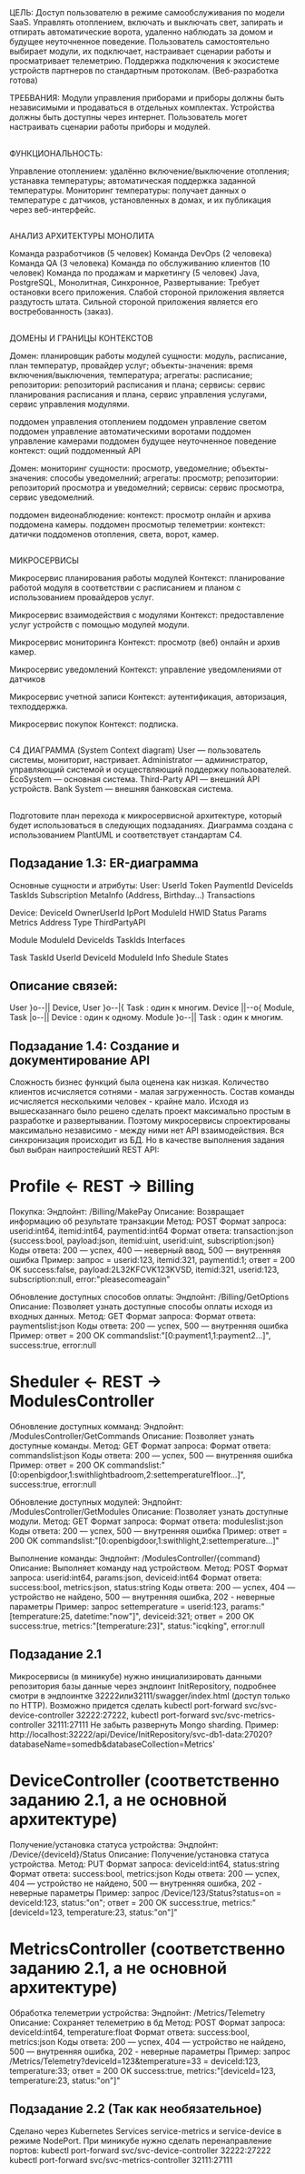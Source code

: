 ##
ЦЕЛЬ:
Доступ пользователю в режиме самообслуживания по модели SaaS.
Управлять отоплением, включать и выключать свет, запирать и отпирать автоматические ворота, удаленно наблюдать за домом и будущее неуточненное поведение.
Пользователь самостоятельно выбирает модули, их подключает, настраивает сценарии работы и просматривает телеметрию.
Поддержка подключения к экосистеме устройств партнеров по стандартным протоколам.
(Веб-разработка готова)

ТРЕБВАНИЯ:
Модули управления приборами и приборы должны быть независимыми и продаваться в отдельных комплектах.
Устройства должны быть доступны через интернет.
Пользователь могет настраивать сценарии работы приборы и модулей.

##
ФУНКЦИОНАЛЬНОСТЬ:

Управление отоплением: 
удалённо включение/выключение отопления;
устанавка температуры;
автоматическая поддержка заданной температуры.
Мониторинг температуры:
получает данных о температуре с датчиков, установленных в домах, и их публикация через веб-интерфейс.

##
АНАЛИЗ АРХИТЕКТУРЫ МОНОЛИТА

Команда разработчиков (5 человек)
Команда DevOps (2 человека)
Команда QA (3 человека)
Команда по обслуживанию клиентов (10 человек)
Команда по продажам и маркетингу (5 человек)
Java, PostgreSQL, Монолитная, Синхронное, Развертывание: Требует остановки всего приложения.
Слабой стороной приложения является раздутость штата.
Сильной стороной приложения является его востребованность (заказ).

##
ДОМЕНЫ И ГРАНИЦЫ КОНТЕКСТОВ

Домен: планировщик работы модулей
сущности: модуль, расписание, план температур, провайдер услуг;
объекты-значения: время включения/выключения, температура;
агрегаты: расписание;
репозитории: репозиторий расписания и плана;
сервисы: сервис планирования расписания и плана, сервис управления услугами, сервис управления модулями.

поддомен управления отоплением
поддомен управление светом
поддомен управление автоматическими воротами
поддомен управление камерами
поддомен будущее неуточненное поведение
контекст: ощий поддоменный API

Домен: мониторинг
сущности: просмотр, уведомелние;
объекты-значения: способы уведомелний;
агрегаты: просмотр;
репозитории: репозиторий просмотра и уведомелний;
сервисы: сервис просмотра, сервис уведомелний.

поддомен видеонаблюдение:
контекст: просмотр онлайн и архива поддомена камеры.
поддомен просмотыр телеметрии:
контекст: датички поддоменов отопления, света, ворот, камер.

##
МИКРОСЕРВИСЫ

Микросервис планирования работы модулей
Контекст: планирование работой модуля в соответствии с расписанием и планом с использованием провайдеров услуг.

Микросервис взаимодействия с модулями
Контекст: предоставление услуг устройств с помощью модулей модули.

Микросервис мониторинга
Контекст: просмотр (веб) онлайн и архив камер.

Микросервис уведомлений
Контекст:  управление уведомлениями от датчиков

Микросервис учетной записи
Контекст: аутентификация, авторизация, техподдержка.

Микросервис покупок
Контекст: подписка.

##
C4 ДИАГРАММА (System Context diagram)
User — пользователь системы, мониторит, настривает.
Administrator — администратор, управляющий системой и осуществляющий поддержку пользователей.
EcoSystem — основная система.
Third-Party API — внешний API устройств.
Bank System — внешняя банковская система.


##
Подготовите план перехода к микросервисной архитектуре, который будет использоваться в следующих подзаданиях.
Диаграмма создана с использованием PlantUML и соответствует стандартам C4.


## Подзадание 1.3: ER-диаграмма
Основные сущности и атрибуты:
 User:
  UserId
  Token
  PaymentId
  DeviceIds
  TaskIds
  Subscription
  MetaInfo (Address, Birthday...)
  Transactions

 Device:
  DeviceId
  OwnerUserId
  IpPort
  ModuleId
  HWID
  Status
  Params
  Metrics
  Address
  Type
  ThirdPartyAPI

 Module
  ModuleId
  DeviceIds
  TaskIds
  Interfaces

 Task
  TaskId
  UserId
  DeviceId
  ModuleId
  Info
  Shedule
  States

## Описание связей:
User }o--|| Device, User }o--|{ Task : один к многим.
Device ||--o{ Module, Task |o--|| Device : один к одному.
Module }o--|| Task : один к многим.


## Подзадание 1.4: Создание и документирование API
Сложность бизнес функций была оценена как низкая. 
Количество клиентов исчисляется сотнями - малая загруженность. 
Состав команды исчисляется несколькими человек - крайне мало. 
Исходя из вышесказаннаго было решено сделать проект максимально простым в разработке и развертывании.
Поэтому микросервисы спроектированы максимально независимо - между ними нет API взаимодействия. Вся синхронизация происходит из БД.
Но в качестве выполнения задания был выбран наипростейший REST API:

# Profile <- REST -> Billing
Покупка:
Эндпойнт: /Billing/MakePay
Описание: Возвращает информацию об результате транзакции
Метод: POST
Формат запроса: userid:int64, itemid:int64, paymentid:int64
Формат ответа: transaction:json {success:bool, payload:json, itemid:uint, userid:uint, subscription:json}
Коды ответа: 200 — успех, 400 — неверный ввод, 500 — внутренняя ошибка
Пример: запрос = userid:123, itemid:321, paymentid:1; ответ = 200 OK success:false, payload:2L32KFCVK123KVSD, itemid:321, userid:123, subscription:null, error:"pleasecomeagain"

Обновление доступных способов оплаты:
Эндпойнт: /Billing/GetOptions
Описание: Позволяет узнать доступные способы оплаты исходя из входных данных.
Метод: GET
Формат запроса:
Формат ответа: paymentslist:json
Коды ответа: 200 — успех, 500 — внутренняя ошибка
Пример: ответ = 200 OK commandslist:"[0:payment1,1:payment2...]", success:true, error:null

# Sheduler  <- REST -> ModulesController
Обновление доступных комманд:
Эндпойнт: /ModulesController/GetCommands
Описание: Позволяет узнать доступные команды.
Метод: GET
Формат запроса: 
Формат ответа: commandslist:json
Коды ответа: 200 — успех, 500 — внутренняя ошибка
Пример: ответ = 200 OK commandslist:"[0:openbigdoor,1:swithlightbadroom,2:settemperature1floor...]", success:true, error:null

Обновление доступных модулей:
Эндпойнт: /ModulesController/GetModules
Описание: Позволяет узнать доступные модули.
Метод: GET
Формат запроса: 
Формат ответа: moduleslist:json
Коды ответа: 200 — успех, 500 — внутренняя ошибка
Пример: ответ = 200 OK commandslist:"[0:openbigdoor,1:swithlight,2:settemperature...]"

Выполнение команды:
Эндпойнт: /ModulesController/{command}
Описание: Выполняет команду над устройством.
Метод: POST
Формат запроса: userid:int64, params:json, deviceid:int64
Формат ответа: success:bool, metrics:json, status:string
Коды ответа: 200 — успех, 404 — устройство не найдено, 500 — внутренняя ошибка, 202 - неверные параметры
Пример: запрос settemperature = userid:123, params:"[temperature:25, datetime:\"now\"]", deviceid:321; ответ = 200 OK success:true, metrics:"[temperature:23]", status:"icqking", error:null


## Подзадание 2.1
Микросервисы (в миникубе) нужно инициализировать данными репозитория базы данные через эндпоинт InitRepository, подробнее смотри в эндпоинтке 32222или32111/swagger/index.html (доступ только по HTTP).
Возможно придется сделать kubectl port-forward svc/svc-device-controller 32222:27222, kubectl port-forward svc/svc-metrics-controller 32111:27111
Не забыть развернуть Mongo sharding.
Пример:
http://localhost:32222/api/Device/InitRepository/svc-db1-data:27020?databaseName=somedb&databaseCollection=Metrics'

# DeviceController (соответственно заданию 2.1, а не основной архитектуре)
Получение/установка статуса устройства:
Эндпойнт: /Device/{deviceId}/Status
Описание: Получение/установка статуса устройства.
Метод: PUT
Формат запроса: deviceId:int64, status:string
Формат ответа: success:bool, metrics:json
Коды ответа: 200 — успех, 404 — устройство не найдено, 500 — внутренняя ошибка, 202 - неверные параметры
Пример: запрос /Device/123/Status?status=on = deviceId:123, status:"on"; ответ = 200 OK success:true, metrics:"[deviceId=123, temperature:23, status:"on"]"

# MetricsController (соответственно заданию 2.1, а не основной архитектуре)
Обработка телеметрии устройства:
Эндпойнт: /Metrics/Telemetry
Описание: Сохраняет телеметрию в бд
Метод: POST
Формат запроса: deviceId:int64, temperature:float
Формат ответа: success:bool, metrics:json
Коды ответа: 200 — успех, 404 — устройство не найдено, 500 — внутренняя ошибка, 202 - неверные параметры
Пример: запрос /Metrics/Telemetry?deviceId=123&temperature=33 = deviceId:123, temperature:33; ответ = 200 OK success:true, metrics:"[deviceId=123, temperature:23, status:"on"]"


## Подзадание 2.2 (Так как необязательное)
Сделано через Kubernetes Services service-metrics и service-device в режиме NodePort.
При миникубе нужно сделать перенаправление портов:
kubectl port-forward svc/svc-device-controller 32222:27222
kubectl port-forward svc/svc-metrics-controller 32111:27111


